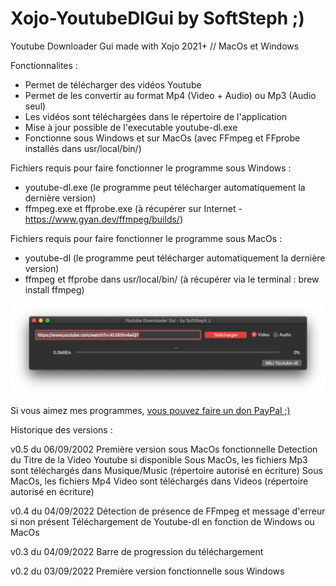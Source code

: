 # Xojo-YoutubeDlGui by SoftSteph ;)
Youtube Downloader Gui made with Xojo 2021+ // MacOs et Windows


Fonctionnalites :
- Permet de télécharger des vidéos Youtube
- Permet de les convertir au format Mp4 (Video + Audio) ou Mp3 (Audio seul)
- Les vidéos sont téléchargées dans le répertoire de l'application
- Mise à jour possible de l'executable youtube-dl.exe
- Fonctionne sous Windows et sur MacOs (avec FFmpeg et FFprobe installés dans usr/local/bin/)

Fichiers requis pour faire fonctionner le programme sous Windows :
- youtube-dl.exe (le programme peut télécharger automatiquement la dernière version)
- ffmpeg.exe et ffprobe.exe (à récupérer sur Internet - https://www.gyan.dev/ffmpeg/builds/)

Fichiers requis pour faire fonctionner le programme sous MacOs :
- youtube-dl (le programme peut télécharger automatiquement la dernière version)
- ffmpeg et ffprobe dans usr/local/bin/ (à récupérer via le terminal : brew install ffmpeg)

<img src="MacCapture.png" width="640">

Si vous aimez mes programmes, <a href="https://www.paypal.com/donate/?hosted_button_id=GY5LTDDPZ2HZG"> vous pouvez faire un don PayPal ;)</a>

Historique des versions :

v0.5 du 06/09/2002
Première version sous MacOs fonctionnelle
Detection du Titre de la Video Youtube si disponible
Sous MacOs, les fichiers Mp3 sont téléchargés dans Musique/Music (répertoire autorisé en écriture)
Sous MacOs, les fichiers Mp4 Video sont téléchargés dans Videos (répertoire autorisé en écriture)

v0.4 du 04/09/2022
Détection de présence de FFmpeg et message d'erreur si non présent
Téléchargement de Youtube-dl en fonction de Windows ou MacOs

v0.3 du 04/09/2022
Barre de progression du téléchargement

v0.2 du 03/09/2022
Première version fonctionnelle sous Windows
